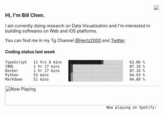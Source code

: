 <img  align="right" src="https://github-readme-stats.vercel.app/api?username=BillChen2k&show_icons=false&count_private=true&hide_title=true">

### Hi, I'm Bill Chen.

I am currently doing research on Data Visualization and I'm interested in building softwares on Web and iOS platforms.

You can find me in my Tg Channel [@Hertz2000](https://t.me/Hertz2000) and [Twitter](https://twitter.com/billchen2k).

#### Coding status last week

<!--START_SECTION:waka-->
```text
TypeScript   11 hrs 8 mins   ███████████████▓░░░░░░░░░   62.06 % 
YAML         1 hr 17 mins    █▓░░░░░░░░░░░░░░░░░░░░░░░   07.18 % 
Docker       1 hr 17 mins    █▓░░░░░░░░░░░░░░░░░░░░░░░   07.16 % 
Python       53 mins         █▒░░░░░░░░░░░░░░░░░░░░░░░   04.93 % 
Markdown     51 mins         █▒░░░░░░░░░░░░░░░░░░░░░░░   04.80 % 
```
<!--END_SECTION:waka-->


<div>
<a href="https://spotify-now-playing.billchen2k.vercel.app/now-playing?open">
   <img align="right" src="https://spotify-now-playing.billchen2k.vercel.app/now-playing" width="540" height="64" alt="Now Playing">
</a>
</div>

<div>
<p align="right"><code>Now playing on Spotify: </code></p>
</div>

<!--
**BillChen2K/BillChen2K** is a ✨ _special_ ✨ repository because its `README.md` (this file) appears on your GitHub profile.

Here are some ideas to get you started:

- 🔭 I’m currently working on ...
- 🌱 I’m currently learning ...
- 👯 I’m looking to collaborate on ...
- 🤔 I’m looking for help with ...
- 💬 Ask me about ...
- 📫 How to reach me: ...
- 😄 Pronouns: ...
- ⚡ Fun fact: ...
-->
